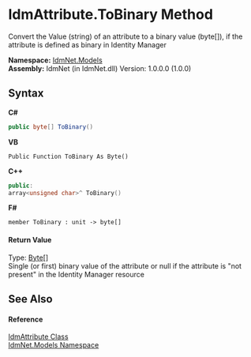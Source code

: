 # IdmAttribute.ToBinary Method 
 

Convert the Value (string) of an attribute to a binary value (byte[]), if the attribute is defined as binary in Identity Manager

**Namespace:**&nbsp;<a href="N_IdmNet_Models">IdmNet.Models</a><br />**Assembly:**&nbsp;IdmNet (in IdmNet.dll) Version: 1.0.0.0 (1.0.0)

## Syntax

**C#**<br />
``` C#
public byte[] ToBinary()
```

**VB**<br />
``` VB
Public Function ToBinary As Byte()
```

**C++**<br />
``` C++
public:
array<unsigned char>^ ToBinary()
```

**F#**<br />
``` F#
member ToBinary : unit -> byte[] 

```


#### Return Value
Type: <a href="http://msdn2.microsoft.com/en-us/library/yyb1w04y" target="_blank">Byte</a>[]<br />Single (or first) binary value of the attribute or null if the attribute is "not present" in the Identity Manager resource

## See Also


#### Reference
<a href="T_IdmNet_Models_IdmAttribute">IdmAttribute Class</a><br /><a href="N_IdmNet_Models">IdmNet.Models Namespace</a><br />